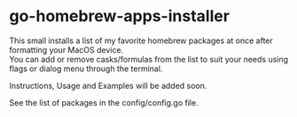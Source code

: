 # go-homebrew-apps-installer
This small installs a list of my favorite homebrew packages at once after formatting your MacOS device.  
You can add or remove casks/formulas from the list to suit your needs using flags or dialog menu through the terminal.

Instructions, Usage and Examples will be added soon.

 See the list of packages in the config/config.go file.